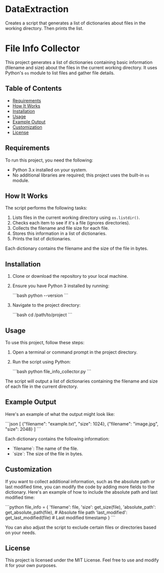 # DataExtraction
Creates a script that generates a list of dictionaries about files in the working directory. Then prints the list.


# File Info Collector

This project generates a list of dictionaries containing basic information (filename and size) about the files in the current working directory. It uses Python's `os` module to list files and gather file details.

## Table of Contents

- [Requirements](#requirements)
- [How It Works](#how-it-works)
- [Installation](#installation)
- [Usage](#usage)
- [Example Output](#example-output)
- [Customization](#customization)
- [License](#license)

## Requirements

To run this project, you need the following:

- Python 3.x installed on your system.
- No additional libraries are required; this project uses the built-in `os` module.

## How It Works

The script performs the following tasks:

1. Lists files in the current working directory using `os.listdir()`.
2. Checks each item to see if it's a file (ignores directories).
3. Collects the filename and file size for each file.
4. Stores this information in a list of dictionaries.
5. Prints the list of dictionaries.

Each dictionary contains the filename and the size of the file in bytes.

## Installation

1. Clone or download the repository to your local machine.
2. Ensure you have Python 3 installed by running:

    \`\`\`bash
    python --version
    \`\`\`

3. Navigate to the project directory:

    \`\`\`bash
    cd /path/to/project
    \`\`\`

## Usage

To use this project, follow these steps:

1. Open a terminal or command prompt in the project directory.
2. Run the script using Python:

    \`\`\`bash
    python file_info_collector.py
    \`\`\`

The script will output a list of dictionaries containing the filename and size of each file in the current directory.

## Example Output

Here's an example of what the output might look like:

\`\`\`json
[
    {"filename": "example.txt", "size": 1024},
    {"filename": "image.jpg", "size": 2048}
]
\`\`\`

Each dictionary contains the following information:
- \`filename\`: The name of the file.
- \`size\`: The size of the file in bytes.

## Customization

If you want to collect additional information, such as the absolute path or last modified time, you can modify the code by adding more fields to the dictionary. Here's an example of how to include the absolute path and last modified time:

\`\`\`python
file_info = {
    'filename': file,
    'size': get_size(file),
    'absolute_path': get_absolute_path(file),  # Absolute file path
    'last_modified': get_last_modified(file)   # Last modified timestamp
}
\`\`\`

You can also adjust the script to exclude certain files or directories based on your needs.

## License

This project is licensed under the MIT License. Feel free to use and modify it for your own purposes.
